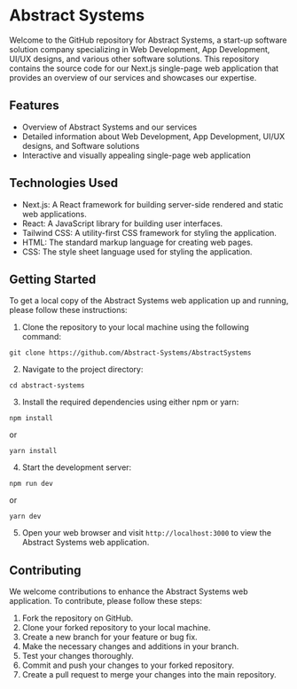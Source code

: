 # Abstract Systems

Welcome to the GitHub repository for Abstract Systems, a start-up software solution company specializing in Web Development, App Development, UI/UX designs, and various other software solutions. This repository contains the source code for our Next.js single-page web application that provides an overview of our services and showcases our expertise.

## Features

- Overview of Abstract Systems and our services
- Detailed information about Web Development, App Development, UI/UX designs, and Software solutions
- Interactive and visually appealing single-page web application

## Technologies Used

- Next.js: A React framework for building server-side rendered and static web applications.
- React: A JavaScript library for building user interfaces.
- Tailwind CSS: A utility-first CSS framework for styling the application.
- HTML: The standard markup language for creating web pages.
- CSS: The style sheet language used for styling the application.

## Getting Started

To get a local copy of the Abstract Systems web application up and running, please follow these instructions:

1. Clone the repository to your local machine using the following command:

`git clone https://github.com/Abstract-Systems/AbstractSystems`


2. Navigate to the project directory:

`cd abstract-systems`



3. Install the required dependencies using either npm or yarn:

`npm install`

or

`yarn install`

4. Start the development server:

`npm run dev`

or

`yarn dev`


5. Open your web browser and visit `http://localhost:3000` to view the Abstract Systems web application.

## Contributing

We welcome contributions to enhance the Abstract Systems web application. To contribute, please follow these steps:

1. Fork the repository on GitHub.
2. Clone your forked repository to your local machine.
3. Create a new branch for your feature or bug fix.
4. Make the necessary changes and additions in your branch.
5. Test your changes thoroughly.
6. Commit and push your changes to your forked repository.
7. Create a pull request to merge your changes into the main repository.
